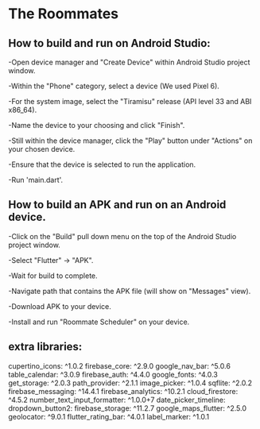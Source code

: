 # The Roommates

## How to build and run on Android Studio:
-Open device manager and "Create Device" within Android Studio project window.

-Within the "Phone" category, select a device (We used Pixel 6).

-For the system image, select the "Tiramisu" release (API level 33 and ABI x86_64).

-Name the device to your choosing and click "Finish".

-Still within the device manager, click the "Play" button under "Actions" on your chosen device.

-Ensure that the device is selected to run the application.

-Run 'main.dart'.

## How to build an APK and run on an Android device.
-Click on the "Build" pull down menu on the top of the Android Studio project window.

-Select "Flutter" -> "APK".

-Wait for build to complete.

-Navigate path that contains the APK file (will show on "Messages" view).

-Download APK to your device.

-Install and run "Roommate Scheduler" on your device.

## extra libraries:
  cupertino_icons: ^1.0.2
  firebase_core: ^2.9.0
  google_nav_bar: ^5.0.6
  table_calendar: ^3.0.9
  firebase_auth: ^4.4.0
  google_fonts: ^4.0.3
  get_storage: ^2.0.3
  path_provider: ^2.1.1
  image_picker: ^1.0.4
  sqflite: ^2.0.2
  firebase_messaging: ^14.4.1
  firebase_analytics: ^10.2.1
  cloud_firestore: ^4.5.2
  number_text_input_formatter: ^1.0.0+7
  date_picker_timeline:
  dropdown_button2:
  firebase_storage: ^11.2.7
  google_maps_flutter: ^2.5.0
  geolocator: ^9.0.1
  flutter_rating_bar: ^4.0.1
  label_marker: ^1.0.1
